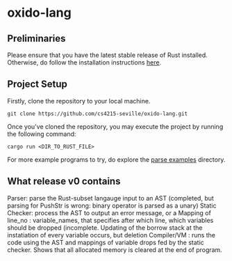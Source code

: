 # oxido-lang

## Preliminaries
Please ensure that you have the latest stable release of Rust installed. Otherwise, do follow the installation instructions [here](https://www.rust-lang.org/tools/install).

## Project Setup
Firstly, clone the repository to your local machine.
```
git clone https://github.com/cs4215-seville/oxido-lang.git
```
Once you've cloned the repository, you may execute the project by running the following command:
```
cargo run <DIR_TO_RUST_FILE>
```
For more example programs to try, do explore the [parse examples](/parse_examples) directory.

## What release v0 contains
Parser: parse the Rust-subset langauge input to an AST 
        (completed, but parsing for PushStr is wrong: binary operator is parsed as a unary) 
Static Checker: process the AST to output an error message, or a Mapping of line_no : variable_names, that specifies after which line, which variables should be dropped 
                (incomplete. Updating of the borrow stack at the instatiation of every variable occurs, but deletion
Compiler/VM : runs the code using the AST and mappings of variable drops fed by the static checker. Shows that all allocated memory is cleared at the end of program.
